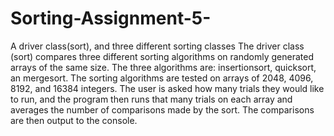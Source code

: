 # Sorting-Assignment-5-
A driver class(sort), and three different sorting classes
The driver class (sort) compares three different sorting algorithms on randomly generated arrays of the same size. The three algorithms are: insertionsort, quicksort, an mergesort. The sorting algorithms are tested on arrays of 2048, 4096, 8192, and 16384 integers. The user is asked how many trials they would like to run, and the program then runs that many trials on each array and averages the number of comparisons made by the sort. The comparisons are then output to the console.

